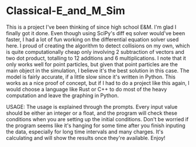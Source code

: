 # Classical-E_and_M_Sim

This is a project I've been thinking of since high school E&M. I'm glad I finally got it done. Even though using SciPy's diff eq solver would've been faster, I had a lot of fun working on the differential equation solver used here. I proud of creating the algorithm to detect collisions on my own, which is quite computationally cheap only involving 2 subtraction of vectors and two dot product, totalling to 12 additions and 6 multiplications. I note that it only works well for point particles, but given that point particles are the main object in the simulation, I believe it's the best solution in this case. The model is fairly accurate, if a little slow since it's written in Python. This works as a nice proof of concept, but if I had to do a project like this again, I would choose a language like Rust or C++ to do most of the heavy computation and leave the graphing in Python. 

USAGE:
The usage is explained through the prompts. Every input value should be either an integer or a float, and the program will check these conditions when you are setting up the initial conditions. Don't be worried if the program seems like it's hanging for some time after you finish inputing the data, especially for long time intervals and many charges. It's calculating and will show the results once they're available. Enjoy!
